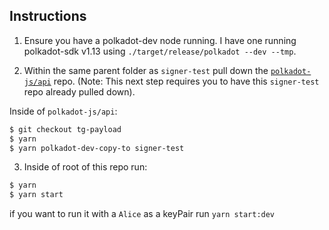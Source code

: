 ## Instructions

1. Ensure you have a polkadot-dev node running. I have one running polkadot-sdk v1.13 using `./target/release/polkadot --dev --tmp`.

2. Within the same parent folder as `signer-test` pull down the [`polkadot-js/api`](github.com/polkadot-js/api) repo. (Note: This next step requires you to have this `signer-test` repo already pulled down).

Inside of `polkadot-js/api`:
```bash
$ git checkout tg-payload
$ yarn
$ yarn polkadot-dev-copy-to signer-test
```

3. Inside of root of this repo run:

```bash
$ yarn
$ yarn start
```

if you want to run it with a `Alice` as a keyPair run `yarn start:dev`